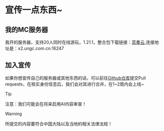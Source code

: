 # 宣传一点东西~
## 我的MC服务器
我开的服务器，支持20人同时在线游玩，1.21.1，整合包下载链接：[蓝奏云](https://wwah.lanzout.com/i2oU334dn5la),连接地址是：x2.ungc.com.cn:16247

## 加入宣传
如果你想宣传自己的服务器或其他东西的话，可以前往[Github仓库](https://github.com/WRD1145/Docs)提交Pull requests，在核实身份信息后，我们会对其进行合并，在1~2周内会上线~

> [!TIP]
> 注意：我们可能会在将来启用AI内容审查！

> [!WARnING]
>
> 所提交的内容要符合中国大陆以及当地的相关法律法规！